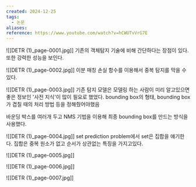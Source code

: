 ```yaml
---
created: 2024-12-25
tags:
  - 논문
aliases: 
reference: https://www.youtube.com/watch?v=hCWUTvVrG7E
---
```

![[DETR (1)_page-0001.jpg]]
기존의 객체탐지 기술에 비해 간단하다는 장점이 있다.
또한 강력한 성능을 보인다.

![[DETR (1)_page-0002.jpg]]
이분 매칭 손실 함수를 이용해서 중복 탐지를 막을 수 있다.

![[DETR (1)_page-0003.jpg]]
기존 탐지 모델은 모델링 하는 사람이 미리 알고있으면 좋은 정보인 '사전 지식'이 많이 필요로 했었다.
	bounding box의 형태, bounding box가 겹칠 때의 처리 방법 등을 정해줬어야했음

바운딩 박스를 여러개 두고 NMS 기법을 이용해 최종 bounding box를 만드는 방식을 사용했다.

![[DETR (1)_page-0004.jpg]]
set prediction problem에서 set은 집합을 얘기한다.
	집합은 중복 원소가 없고 순서가 상관없는 특징을 가지고있다.





![[DETR (1)_page-0005.jpg]]

![[DETR (1)_page-0006.jpg]]

![[DETR (1)_page-0007.jpg]]